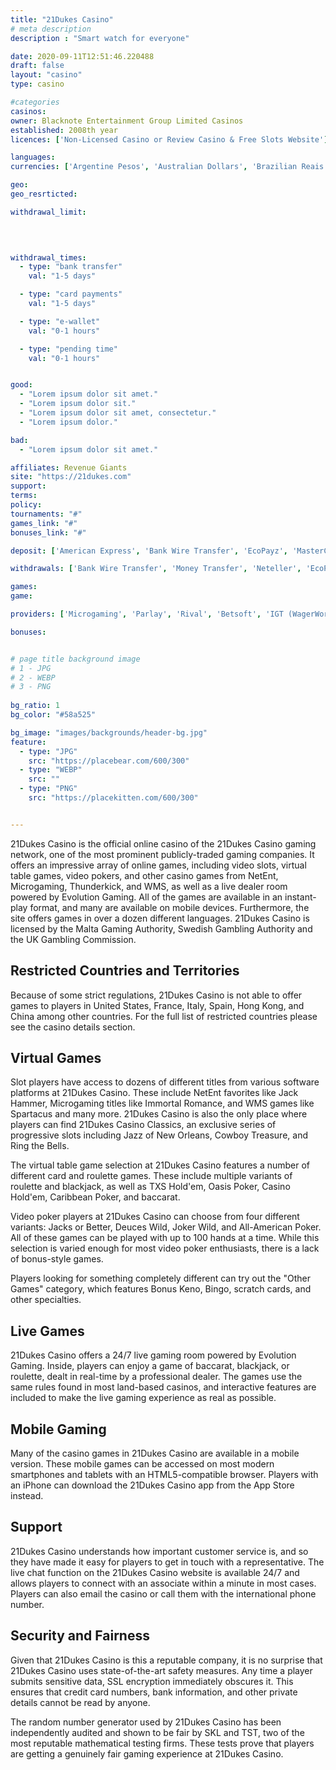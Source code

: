 ```yaml
---
title: "21Dukes Casino"
# meta description
description : "Smart watch for everyone"

date: 2020-09-11T12:51:46.220488
draft: false
layout: "casino" 
type: casino

#categories
casinos: 
owner: Blacknote Entertainment Group Limited Casinos
established: 2008th year
licences: ['Non-Licensed Casino or Review Casino & Free Slots Website']

languages: 
currencies: ['Argentine Pesos', 'Australian Dollars', 'Brazilian Reais', 'Canadian Dollars', 'Euros', 'Pounds Sterling', 'South African Rand', 'Tunisian Dinars', 'United States Dollars']

geo: 
geo_resrticted: 

withdrawal_limit:

  
  

withdrawal_times:
  - type: "bank transfer"
    val: "1-5 days"

  - type: "card payments"
    val: "1-5 days"

  - type: "e-wallet"
    val: "0-1 hours"

  - type: "pending time"
    val: "0-1 hours"


good:
  - "Lorem ipsum dolor sit amet."
  - "Lorem ipsum dolor sit."
  - "Lorem ipsum dolor sit amet, consectetur."
  - "Lorem ipsum dolor."

bad:
  - "Lorem ipsum dolor sit amet."

affiliates: Revenue Giants
site: "https://21dukes.com"
support: 
terms:
policy:
tournaments: "#"
games_link: "#"
bonuses_link: "#"

deposit: ['American Express', 'Bank Wire Transfer', 'EcoPayz', 'MasterCard', 'Money Transfer', 'Neteller', 'Paysafe Card', 'Visa', 'Entropay', 'iDEAL', 'Sofortuberwaisung', 'POLi', 'Neosurf', 'QIWI', 'Skrill', 'AstroPay Card', 'Bitcoin', 'WebMoney', 'AstroPay Direct', 'Easy EFT', 'UPayCard', 'Flexepin', 'Cashlib']

withdrawals: ['Bank Wire Transfer', 'Money Transfer', 'Neteller', 'EcoPayz', 'Skrill', 'Bitcoin', 'Ethereum']

games: 
game:

providers: ['Microgaming', 'Parlay', 'Rival', 'Betsoft', 'IGT (WagerWorks)', 'Visionary iGaming', 'VIVO Gaming', 'Habanero', 'Pragmatic Play']

bonuses:


# page title background image 
# 1 - JPG
# 2 - WEBP
# 3 - PNG
 
bg_ratio: 1 
bg_color: "#58a525" 

bg_image: "images/backgrounds/header-bg.jpg"
feature:
  - type: "JPG"
    src: "https://placebear.com/600/300"   
  - type: "WEBP"
    src: ""
  - type: "PNG"
    src: "https://placekitten.com/600/300"   


---
```


21Dukes Casino is the official online casino of the 21Dukes Casino gaming network, one of the most prominent publicly-traded gaming companies. It offers an impressive array of online games, including video slots, virtual table games, video pokers, and other casino games from NetEnt, Microgaming, Thunderkick, and WMS, as well as a live dealer room powered by Evolution Gaming. All of the games are available in an instant-play format, and many are available on mobile devices. Furthermore, the site offers games in over a dozen different languages. 21Dukes Casino is licensed by the Malta Gaming Authority, Swedish Gambling Authority and the UK Gambling Commission.

## Restricted Countries and Territories
Because of some strict regulations, 21Dukes Casino is not able to offer games to players in United States, France, Italy, Spain, Hong Kong, and China among other countries. For the full list of restricted countries please see the casino details section.

## Virtual Games
Slot players have access to dozens of different titles from various software platforms at 21Dukes Casino. These include NetEnt favorites like Jack Hammer, Microgaming titles like Immortal Romance, and WMS games like Spartacus and many more. 21Dukes Casino is also the only place where players can find 21Dukes Casino Classics, an exclusive series of progressive slots including Jazz of New Orleans, Cowboy Treasure, and Ring the Bells.

The virtual table game selection at 21Dukes Casino features a number of different card and roulette games. These include multiple variants of roulette and blackjack, as well as TXS Hold'em, Oasis Poker, Casino Hold'em, Caribbean Poker, and baccarat.

Video poker players at 21Dukes Casino can choose from four different variants: Jacks or Better, Deuces Wild, Joker Wild, and All-American Poker. All of these games can be played with up to 100 hands at a time. While this selection is varied enough for most video poker enthusiasts, there is a lack of bonus-style games.

Players looking for something completely different can try out the "Other Games" category, which features Bonus Keno, Bingo, scratch cards, and other specialties.

## Live Games
21Dukes Casino offers a 24/7 live gaming room powered by Evolution Gaming. Inside, players can enjoy a game of baccarat, blackjack, or roulette, dealt in real-time by a professional dealer. The games use the same rules found in most land-based casinos, and interactive features are included to make the live gaming experience as real as possible.

## Mobile Gaming
Many of the casino games in 21Dukes Casino are available in a mobile version. These mobile games can be accessed on most modern smartphones and tablets with an HTML5-compatible browser. Players with an iPhone can download the 21Dukes Casino app from the App Store instead.

## Support
21Dukes Casino understands how important customer service is, and so they have made it easy for players to get in touch with a representative. The live chat function on the 21Dukes Casino website is available 24/7 and allows players to connect with an associate within a minute in most cases. Players can also email the casino or call them with the international phone number.

## Security and Fairness
Given that 21Dukes Casino is this a reputable company, it is no surprise that 21Dukes Casino uses state-of-the-art safety measures. Any time a player submits sensitive data, SSL encryption immediately obscures it. This ensures that credit card numbers, bank information, and other private details cannot be read by anyone.

The random number generator used by 21Dukes Casino has been independently audited and shown to be fair by SKL and TST, two of the most reputable mathematical testing firms. These tests prove that players are getting a genuinely fair gaming experience at 21Dukes Casino.